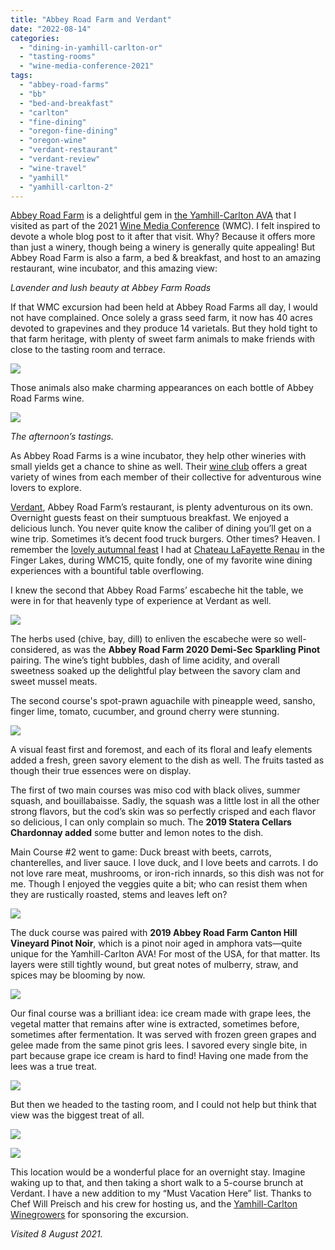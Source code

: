 ```yaml
---
title: "Abbey Road Farm and Verdant"
date: "2022-08-14"
categories:
  - "dining-in-yamhill-carlton-or"
  - "tasting-rooms"
  - "wine-media-conference-2021"
tags:
  - "abbey-road-farms"
  - "bb"
  - "bed-and-breakfast"
  - "carlton"
  - "fine-dining"
  - "oregon-fine-dining"
  - "oregon-wine"
  - "verdant-restaurant"
  - "verdant-review"
  - "wine-travel"
  - "yamhill"
  - "yamhill-carlton-2"
---
```


[Abbey Road Farm](https://abbeyroadfarm.com/index.html) is a delightful gem in [the Yamhill-Carlton AVA](https://thegourmez.com/2021/12/13/yamhill-carlton-oregon-wine/) that I visited as part of the 2021 [Wine Media Conference](https://www.winemediaconference.org/) (WMC). I felt inspired to devote a whole blog post to it after that visit. Why? Because it offers more than just a winery, though being a winery is generally quite appealing! But Abbey Road Farm is also a farm, a bed & breakfast, and host to an amazing restaurant, wine incubator, and this amazing view:

_Lavender and lush beauty at Abbey Farm Roads_

If that WMC excursion had been held at Abbey Road Farms all day, I would not have complained. Once solely a grass seed farm, it now has 40 acres devoted to grapevines and they produce 14 varietals. But they hold tight to that farm heritage, with plenty of sweet farm animals to make friends with close to the tasting room and terrace.

![](https://thegourmez-wpmedia.s3.amazonaws.com/2022/08/2021-WBC-Oregon205.jpg)

Those animals also make charming appearances on each bottle of Abbey Road Farms wine.

![](https://thegourmez-wpmedia.s3.amazonaws.com/2022/08/2021-WBC-Oregon173.jpg)

_The afternoon’s tastings._

As Abbey Road Farms is a wine incubator, they help other wineries with small yields get a chance to shine as well. Their [wine club](https://shop.abbeyroadfarm.com/Wine-Club) offers a great variety of wines from each member of their collective for adventurous wine lovers to explore.

[Verdant](https://abbeyroadfarm.com/verdant.html), Abbey Road Farm’s restaurant, is plenty adventurous on its own. Overnight guests feast on their sumptuous breakfast. We enjoyed a delicious lunch. You never quite know the caliber of dining you’ll get on a wine trip. Sometimes it’s decent food truck burgers. Other times? Heaven. I remember the [lovely autumnal feast](https://thegourmez.com/2015/11/02/a-sampling-of-the-perfect-watkins-glen-and-eastern-seneca-lake-experience/) I had at [Chateau LaFayette Renau](http://www.clrwine.com/) in the Finger Lakes, during WMC15, quite fondly, one of my favorite wine dining experiences with a bountiful table overflowing.

I knew the second that Abbey Road Farms’ escabeche hit the table, we were in for that heavenly type of experience at Verdant as well.

![](https://thegourmez-wpmedia.s3.amazonaws.com/2022/08/2021-WBC-Oregon180-e1660505917955.jpg)

The herbs used (chive, bay, dill) to enliven the escabeche were so well-considered, as was the **Abbey Road Farm 2020 Demi-Sec Sparkling Pinot** pairing. The wine’s tight bubbles, dash of lime acidity, and overall sweetness soaked up the delightful play between the savory clam and sweet mussel meats.

The second course's spot-prawn aguachile with pineapple weed, sansho, finger lime, tomato, cucumber, and ground cherry were stunning.

![](https://thegourmez-wpmedia.s3.amazonaws.com/2022/08/2021-WBC-Oregon187.jpg)

A visual feast first and foremost, and each of its floral and leafy elements added a fresh, green savory element to the dish as well. The fruits tasted as though their true essences were on display.

The first of two main courses was miso cod with black olives, summer squash, and bouillabaisse. Sadly, the squash was a little lost in all the other strong flavors, but the cod’s skin was so perfectly crisped and each flavor so delicious, I can only complain so much. The **2019 Statera Cellars Chardonnay added** some butter and lemon notes to the dish.

Main Course #2 went to game: Duck breast with beets, carrots, chanterelles, and liver sauce. I love duck, and I love beets and carrots. I do not love rare meat, mushrooms, or iron-rich innards, so this dish was not for me. Though I enjoyed the veggies quite a bit; who can resist them when they are rustically roasted, stems and leaves left on?

![](https://thegourmez-wpmedia.s3.amazonaws.com/2022/08/2021-WBC-Oregon193.jpg)

The duck course was paired with **2019 Abbey Road Farm Canton Hill Vineyard Pinot Noir**, which is a pinot noir aged in amphora vats—quite unique for the Yamhill-Carlton AVA! For most of the USA, for that matter. Its layers were still tightly wound, but great notes of mulberry, straw, and spices may be blooming by now.

![](https://thegourmez-wpmedia.s3.amazonaws.com/2022/08/2021-WBC-Oregon192.jpg)

Our final course was a brilliant idea: ice cream made with grape lees, the vegetal matter that remains after wine is extracted, sometimes before, sometimes after fermentation. It was served with frozen green grapes and gelee made from the same pinot gris lees. I savored every single bite, in part because grape ice cream is hard to find! Having one made from the lees was a true treat.

![](https://thegourmez-wpmedia.s3.amazonaws.com/2022/08/2021-WBC-Oregon198.jpg)

But then we headed to the tasting room, and I could not help but think that view was the biggest treat of all.

![](https://thegourmez-wpmedia.s3.amazonaws.com/2022/08/2021-WBC-Oregon202.jpg)

![](https://thegourmez-wpmedia.s3.amazonaws.com/2022/08/2021-WBC-Oregon200.jpg)

This location would be a wonderful place for an overnight stay. Imagine waking up to that, and then taking a short walk to a 5-course brunch at Verdant. I have a new addition to my “Must Vacation Here” list. Thanks to Chef Will Preisch and his crew for hosting us, and the [Yamhill-Carlton Winegrowers](https://yamhillcarlton.org/) for sponsoring the excursion.

_Visited 8 August 2021._
